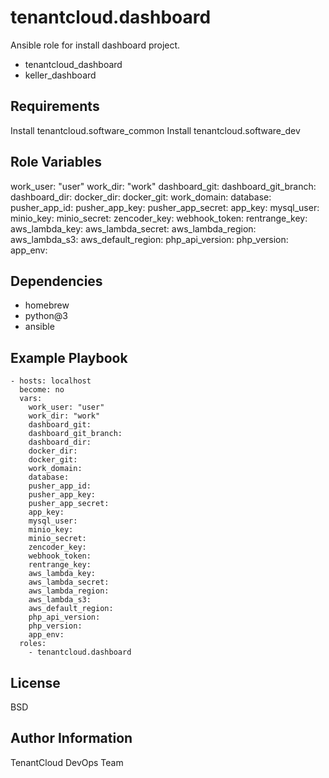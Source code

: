 tenantcloud.dashboard
=========

Ansible role for install dashboard project.

  - tenantcloud_dashboard
  - keller_dashboard

Requirements
------------

Install tenantcloud.software_common
Install tenantcloud.software_dev

Role Variables
--------------

work_user: "user"
work_dir: "work"
dashboard_git:
dashboard_git_branch:
dashboard_dir:
docker_dir:
docker_git:
work_domain:
database:
pusher_app_id:
pusher_app_key:
pusher_app_secret:
app_key:
mysql_user:
minio_key:
minio_secret:
zencoder_key:
webhook_token:
rentrange_key:
aws_lambda_key:
aws_lambda_secret:
aws_lambda_region:
aws_lambda_s3:
aws_default_region:
php_api_version:
php_version:
app_env:

Dependencies
------------

  - homebrew
  - python@3
  - ansible

Example Playbook
----------------

    - hosts: localhost
      become: no
      vars:
        work_user: "user"
        work_dir: "work"
        dashboard_git:
        dashboard_git_branch:
        dashboard_dir:
        docker_dir:
        docker_git:
        work_domain:
        database:
        pusher_app_id:
        pusher_app_key:
        pusher_app_secret:
        app_key:
        mysql_user:
        minio_key:
        minio_secret:
        zencoder_key:
        webhook_token:
        rentrange_key:
        aws_lambda_key:
        aws_lambda_secret:
        aws_lambda_region:
        aws_lambda_s3:
        aws_default_region:
        php_api_version:
        php_version:
        app_env:
      roles:
        - tenantcloud.dashboard

License
-------

BSD

Author Information
------------------

TenantCloud DevOps Team
